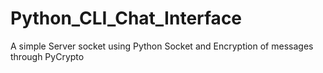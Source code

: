 # Python_CLI_Chat_Interface
A simple Server socket using Python Socket and Encryption of messages through PyCrypto
